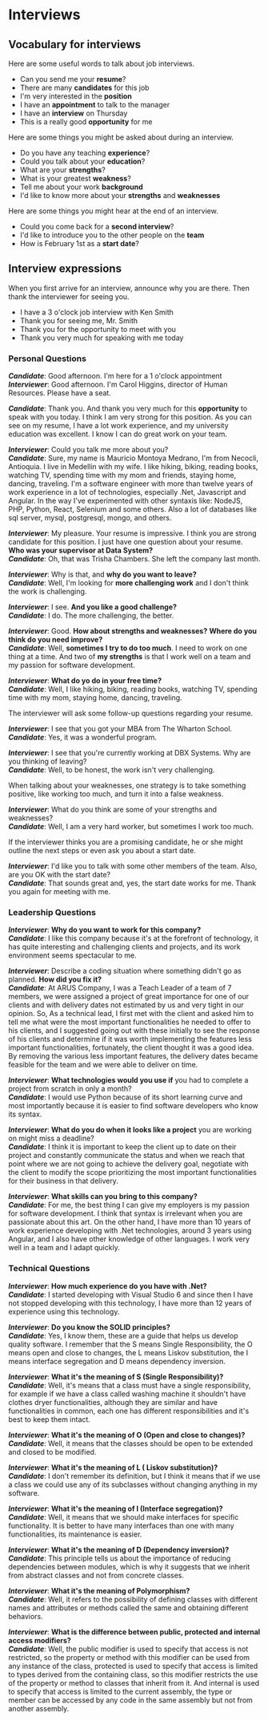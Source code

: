 # Interviews

## Vocabulary for interviews

Here are some useful words to talk about job interviews.

 - Can you send me your  **resume**?
 - There are many  **candidates**  for this job
 - I'm very interested in the **position**
 - I have an  **appointment**  to talk to the manager
 - I have an  **interview**  on Thursday
 - This is a really good  **opportunity**  for me

Here are some things you might be asked about during an interview.

- Do you have any teaching  **experience**?
- Could you talk about your  **education**?
- What are your  **strengths**?
- What is your greatest  **weakness**?
- Tell me about your work  **background**
- I'd like to know more about your **strengths** and **weaknesses**

Here are some things you might hear at the end of an interview.

- Could you come back for a  **second interview**?
- I'd like to introduce you to the other people on the  **team**
- How is February 1st as a  **start date**?

## Interview expressions

When you first arrive for an interview, announce why you are there. Then thank the interviewer for seeing you.

- I have a 3 o'clock job interview with Ken Smith
- Thank you for seeing me, Mr. Smith
- Thank you for the opportunity to meet with you
- Thank you very much for speaking with me today

### Personal Questions

***Candidate***: Good afternoon. I'm here for a 1 o'clock appointment\
***Interviewer***: Good afternoon. I'm Carol Higgins, director of Human Resources. Please have a seat.

***Candidate***: Thank you. And thank you very much for this **opportunity** to speak with you today. I think I am very strong for this position. As you can see on my resume, I have a lot work experience, and my university education was excellent. I know I can do great work on your team.

***Interviewer***: Could you talk me more about you?\
***Candidate***: Sure, my name is Mauricio Montoya Medrano, I'm from Necocli, Antioquia. I live in Medellin with my wife.  I like hiking, biking, reading books, watching TV, spending time with my mom and friends, staying home, dancing, traveling. I'm a software engineer with more than twelve years of work experience in a lot of technologies, especially .Net, Javascript and Angular. In the way I've experimented with other syntaxis like: NodeJS, PHP, Python, React, Selenium and some others. Also a lot of databases like sql server, mysql, postgresql, mongo, and others.

***Interviewer***: My pleasure. Your resume is impressive. I think you are strong candidate for this position. I just have one question about your resume. **Who was your supervisor at Data System?**\
***Candidate***: Oh, that was Trisha Chambers. She left the company last month.

***Interviewer***: Why is that, and **why do you want to leave?**\
***Candidate***: Well, I'm looking for **more challenging work** and I don't think the work is challenging.

***Interviewer***: I see. **And you like a good challenge?**\
***Candidate***: I do. The more challenging, the better.

***Interviewer***: Good. **How about strengths and weaknesses?** **Where do you think do you need improve?**\
***Candidate***: Well, **sometimes I try to do too much**. I need to work on one thing at a time. And two of **my strengths** is that I work well on a team and my passion for software development.

***Interviewer***: **What do yo do in your free time?**\
***Candidate***: Well, I like hiking, biking, reading books, watching TV, spending time with my mom, staying home, dancing, traveling.

The interviewer will ask some follow-up questions regarding your resume.

***Interviewer***: I see that you got your MBA from The Wharton School.\
***Candidate***: Yes, it was a wonderful program.

***Interviewer***: I see that you're currently working at DBX Systems. Why are you thinking of leaving?\
***Candidate***: Well, to be honest, the work isn't very challenging.

When talking about your weaknesses, one strategy is to take something positive, like working too much, and turn it into a false weakness.

***Interviewer***: What do you think are some of your strengths and weaknesses?\
***Candidate***: Well, I am a very hard worker, but sometimes I work too much.

If the interviewer thinks you are a promising candidate, he or she might outline the next steps or even ask you about a start date.

***Interviewer***: I'd like you to talk with some other members of the team. Also, are you OK with the start date?\
***Candidate***: That sounds great and, yes, the start date works for me. Thank you again for meeting with me.

### Leadership Questions

***Interviewer***: **Why do you want to work for this company?**\
***Candidate***: I like this company because it's at the forefront of technology, it has quite interesting and challenging clients and projects, and its work environment seems spectacular to me.

***Interviewer***: Describe a coding situation where something didn't go as planned. **How did you fix it?**\
***Candidate***: At ARUS Company, I was a Teach Leader of a team of 7 members, we were assigned a project of great importance for one of our clients and with delivery dates not estimated by us and very tight in our opinion. So, As a technical lead, I first met with the client and asked him to tell me what were the most important functionalities he needed to offer to his clients, and I suggested going out with these initially to see the response of his clients and determine if it was worth implementing the features less important functionalities, fortunately, the client thought it was a good idea. By removing the various less important features, the delivery dates became feasible for the team and we were able to deliver on time.

***Interviewer***: **What technologies would  you use if** you had to complete a project from scratch in only a month?\
***Candidate***: I would use Python because of its short learning curve and most importantly because it is easier to find software developers who know its syntax.

***Interviewer***: **What do you do when it looks like a project** you are working on might miss a deadline?\
***Candidate***: I think it is important to keep the client up to date on their project and constantly communicate the status and when we reach that point where we are not going to achieve the delivery goal, negotiate with the client to modify the scope prioritizing the most important functionalities for their business in that delivery.

***Interviewer***: **What skills can you bring to this company?**\
***Candidate***: For me, the best thing I can give my employers is my passion for software development. I think that syntax is irrelevant when you are passionate about this art. On the other hand, I have more than 10 years of work experience developing with .Net technologies, around 3 years using Angular, and I also have other knowledge of other languages. I work very well in a team and I adapt quickly.

### Technical Questions

***Interviewer***: **How much experience do you have with .Net?**\
***Candidate***: I started developing with Visual Studio 6 and since then I have not stopped developing with this technology, I have more than 12 years of experience using this technology.

***Interviewer***: **Do you know the SOLID principles?**\
***Candidate***: Yes, I know them, these are a guide that helps us develop quality software. I remember that the S means Single Responsibility, the O means open and close to changes, the L means Liskov substitution, the I means interface segregation and D means dependency inversion.

***Interviewer***: **What it's the meaning of S (Single Responsibility)?**\
***Candidate***: Well, it's means that a class must have a single responsibility, for example if we have a class called washing machine it shouldn't have clothes dryer functionalities, although they are similar and have functionalities in common, each one has different responsibilities and it's best to keep them intact.

***Interviewer***: **What it's the meaning of O (Open and close to changes)?**\
***Candidate***: Well, it means that the classes should be open to be extended and closed to be modified.

***Interviewer***: **What it's the meaning of L ( Liskov substitution)?**\
***Candidate***: I don't remember its definition, but I think it means that if we use a class we could use any of its subclasses without changing anything in my software.

***Interviewer***: **What it's the meaning of I (Interface segregation)?**\
***Candidate***: Well, it means that we should make interfaces for specific functionality. It is better to have many interfaces than one with many functionalities, its maintenance is easier.

***Interviewer***: **What it's the meaning of D (Dependency inversion)?**\
***Candidate***: This principle tells us about the importance of reducing dependencies between modules, which is why it suggests that we inherit from abstract classes and not from concrete classes.

***Interviewer***: **What it's the meaning of Polymorphism?**\
***Candidate***: Well, it refers to the possibility of defining classes with different names and attributes or methods called the same and obtaining different behaviors.

***Interviewer***: **What is the difference between public, protected and internal access modifiers?**\
***Candidate***: Well, the public modifier is used to specify that access is not restricted, so the property or method with this modifier can be used from any instance of the class, protected is used to specify that access is limited to types derived from the containing class, so this modifier restricts the use of the property or method to classes that inherit from it. And internal is used to specify that access is limited to the current assembly, the type or member can be accessed by any code in the same assembly but not from another assembly.
